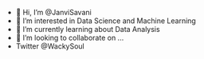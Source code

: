 - 👋 Hi, I’m @JanviSavani
- 👀 I’m interested in Data Science and Machine Learning
- 🌱 I’m currently learning about Data Analysis
- 💞️ I’m looking to collaborate on ...
- Twitter @WackySoul

<!---
JanviSavani/JanviSavani is a ✨ special ✨ repository because its `README.md` (this file) appears on your GitHub profile.
You can click the Preview link to take a look at your changes.
--->

